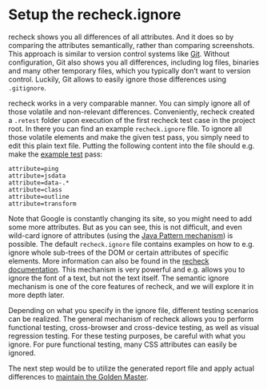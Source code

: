 Setup the recheck.ignore
========================

recheck shows you all differences of all attributes. And it does so by comparing the attributes semantically, rather than comparing screenshots. This approach is similar to version control systems like [Git](https://git-scm.com). Without configuration, Git also shows you all differences, including log files, binaries and many other temporary files, which you typically don’t want to version control. Luckily, Git allows to easily ignore those differences using `.gitignore`.

recheck works in a very comparable manner. You can simply ignore all of those volatile and non-relevant differences. Conveniently, recheck created a `.retest` folder upon execution of the first recheck test case in the project root. In there you can find an example `recheck.ignore` file. To ignore all those volatile elements and make the given test pass, you simply need to edit this plain text file. Putting the following content into the file should e.g. make the [example test](explicit-checks.md) pass:

```
attribute=ping
attribute=jsdata
attribute=data-.*
attribute=class
attribute=outline
attribute=transform
```

Note that Google is constantly changing its site, so you might need to add some more attributes. But as you can see, this is not difficult, and even wild-card ignore of attributes (using the [Java Pattern mechanism](https://docs.oracle.com/javase/8/docs/api/java/util/regex/Pattern.html)) is possible. The default `recheck.ignore` file contains examples on how to e.g. ignore whole sub-trees of the DOM or certain attributes of specific elements. More information can also be found in the [recheck documentation](https://retest.github.io/docs/recheck/how-ignore-works-in-recheck/). This mechanism is very powerful and e.g. allows you to ignore the font of a text, but not the text itself. The semantic ignore mechanism is one of the core features of recheck, and we will explore it in more depth later.

Depending on what you specify in the ignore file, different testing scenarios can be realized. The general mechanism of recheck allows you to perform functional testing, cross-browser and cross-device testing, as well as visual regression testing. For these testing purposes, be careful with what you ignore. For pure functional testing, many CSS attributes can easily be ignored.

The next step would be to utilize the generated report file and apply actual differences to [maintain the Golden Master](../../recheck.cli/tutorial/maintain-golden-master.md).
